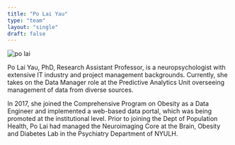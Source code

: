 ```yaml
---
title: "Po Lai Yau"
type: "team"
layout: "single"
draft: false
---
```


<img src="/img/polai.JPG" alt="po lai" class="avatar-large img-circle">


Po Lai Yau, PhD, Research Assistant Professor, is a neuropsychologist with extensive IT industry and project management backgrounds.
Currently, she takes on the Data Manager role at the Predictive Analytics Unit overseeing management of data from diverse sources.

In 2017, she joined the Comprehensive Program on Obesity as a Data Engineer and implemented a web-based data portal, which was being promoted at the institutional level.
Prior to joining the Dept of Population Health, Po Lai had managed the Neuroimaging Core at the Brain, Obesity and Diabetes Lab in the Psychiatry Department of NYULH.
